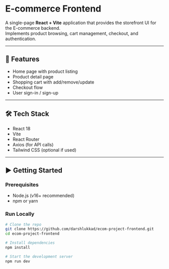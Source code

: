 # E-commerce Frontend

A single-page **React + Vite** application that provides the storefront UI for the E-commerce backend.  
Implements product browsing, cart management, checkout, and authentication.

---

## 🚀 Features
- Home page with product listing
- Product detail page
- Shopping cart with add/remove/update
- Checkout flow
- User sign-in / sign-up

---

## 🛠️ Tech Stack
- React 18
- Vite
- React Router
- Axios (for API calls)
- Tailwind CSS (optional if used)

---

## ▶️ Getting Started

### Prerequisites
- Node.js (v16+ recommended)
- npm or yarn

### Run Locally
```bash
# Clone the repo
git clone https://github.com/darshlukkad/ecom-project-frontend.git
cd ecom-project-frontend

# Install dependencies
npm install

# Start the development server
npm run dev
